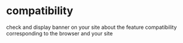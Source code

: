 # compatibility
check and display banner on your site about the feature compatibility corresponding to the browser and your site
